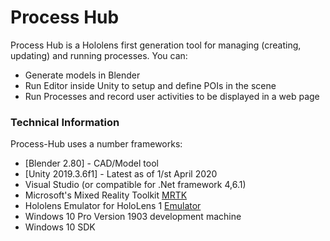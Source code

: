 # Process Hub

Process Hub is a Hololens first generation tool for managing (creating, updating) and running processes.
You can:
  - Generate models in Blender
  - Run Editor inside Unity to setup and define POIs in the scene
  - Run Processes and record user activities to be displayed in a web page

### Technical Information

Process-Hub uses a number frameworks:

* [Blender 2.80] - CAD/Model tool
* [Unity 2019.3.6f1] - Latest as of 1/st April 2020
* Visual Studio (or compatible for .Net framework 4,6.1)
* Microsoft's Mixed Reality Toolkit [MRTK](https://docs.microsoft.com/en-us/windows/mixed-reality/mrtk-getting-started)
* Hololens Emulator for HoloLens 1 [Emulator](https://docs.microsoft.com/en-us/windows/mixed-reality/using-the-hololens-emulator)
* Windows 10 Pro Version 1903 development machine
* Windows 10 SDK
